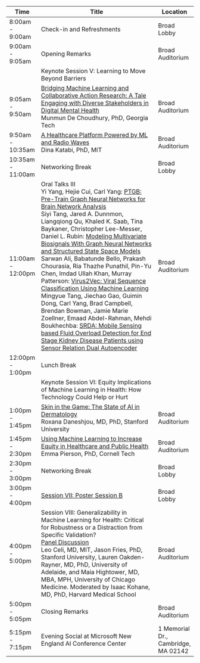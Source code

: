 <table class="table table-bordered table-sm">
  	<thead>
    <tr>
      <th style='width:15%'>Time</th>
      <th style='width:70%'>Title</th>
      <th style='width:15'>Location</th>
    </tr>
	</thead>
	 <tbody>
    <tr>
      <td>8:00am - 9:00am</td>
      <td>Check-in and Refreshments</td>
      <td>Broad Lobby</td>
    </tr>
    <tr>
      <td>9:00am - 9:05am</td>
      <td>Opening Remarks</td>
      <td>Broad Auditorium</td>
    </tr>
    <tr>
      <td></td>
      <td class="keynote"><span class="border-left-0"><span class="font-weight-bold">Keynote Session V: Learning to Move Beyond Barriers</span></span></td>
    </tr>
     <tr>
      <td>9:05am - 9:50am</td>
      <td><a href="program.html#tab-keynotes">Bridging Machine Learning and Collaborative Action Research: A Tale Engaging with Diverse Stakeholders in Digital Mental Health</a><br>
      <span class="font-italic"><span class="font-weight-bold">Munmun De Choudhury, PhD,</span> Georgia Tech</span></td>
      <td>Broad Auditorium</td>
    </tr>
     <tr>
      <td>9:50am - 10:35am</td>
      <td><a href="program.html#tab-keynotes">A Healthcare Platform Powered by ML and Radio Waves</a><br>
        <span class="font-italic"><span class="font-weight-bold">Dina Katabi, PhD,</span> MIT</span>
      </td> 
      <td>Broad Auditorium</td>
    </tr>
     <tr>
      <td>10:35am - 11:00am</td>
      <td>Networking Break</td>
      <td>Broad Lobby</td>
    </tr>
    <tr>
      <td>11:00am - 12:00pm</td>
      <td><span class="font-weight-bold">Oral Talks III</span><br>
      Yi Yang, <span class="font-italic"><span class="font-weight-bold">Hejie Cui</span>, Carl Yang</span>: <a href="proceeding_P30.html">PTGB: Pre-Train Graph Neural Networks for Brain Network Analysis</a><br>
      <span class="font-italic"><span class="font-weight-bold">
      Siyi Tang</span>, Jared A. Dunnmon, Liangqiong Qu, Khaled K. Saab, Tina Baykaner, Christopher Lee-Messer, Daniel L. Rubin</span>: <a href="proceeding_P11.html">Modeling Multivariate Biosignals With Graph Neural Networks and Structured State Space Models</a><br>
      <span class="font-italic"><span class="font-weight-bold">Sarwan Ali</span>, Babatunde Bello, Prakash Chourasia, Ria Thazhe Punathil, Pin-Yu Chen, Imdad Ullah Khan, Murray Patterson</span>: <a href="proceeding_P06.html">Virus2Vec: Viral Sequence Classification Using Machine Learning</a><br>
      <span class="font-italic">Mingyue Tang, <span class="font-weight-bold">Jiechao Gao</span>, Guimin Dong, Carl Yang, Brad Campbell, Brendan Bowman, Jamie Marie Zoellner, Emaad Abdel-Rahman, Mehdi Boukhechba</span>: <a href="proceeding_P14.html">SRDA: Mobile Sensing based Fluid Overload Detection for End Stage Kidney Disease Patients using Sensor Relation Dual Autoencoder</a>
      </td>
      <td>Broad Auditorium</td>
    </tr>
     <tr>
      <td>12:00pm - 1:00pm</td>
      <td>Lunch Break</td>
      <td></td>
    </tr>
    <tr>
      <td></td>
      <td class="keynote"><span class="border-left-0"><span class="font-weight-bold">Keynote Session VI: Equity Implications of Machine Learning in Health: How Technology Could Help or Hurt</span></span></td>
    </tr>
    <tr>
      <td>1:00pm - 1:45pm</td>
      <td><a href="program.html#tab-keynotes">Skin in the Game: The State of AI in Dermatology</a><br>
      <span class="font-italic"><span class="font-weight-bold">Roxana Daneshjou, MD, PhD,</span> Stanford University</span></td> 
      <td>Broad Auditorium</td>
    </tr>
     <tr>
      <td>1:45pm - 2:30pm</td>
      <td><a href="program.html#tab-keynotes">Using Machine Learning to Increase Equity in Healthcare and Public Health</a><br>
      <span class="font-italic"><span class="font-weight-bold">Emma Pierson, PhD, </span> Cornell Tech</span></td>
      <td>Broad Auditorium</td> 
    </tr>
    <tr>
      <td>2:30pm - 3:00pm</td>
      <td>Networking Break</td>
      <td>Broad Lobby</td>
    </tr>
     <tr>
      <td>3:00pm - 4:00pm</td>
      <td><span class="font-weight-bold"><a href="proceedings.html#tab-posterb">Session VII: Poster Session B</a></span></td>
      <td>Broad Lobby</td>
    </tr>
     <tr>
      <td>4:00pm - 5:00pm</td>
      <td>
      <span class="font-weight-bold">Session VIII: Generalizability in Machine Learning for Health: Critical for Robustness or a Distraction from Specific Validation?</span><br>
      <a href="program.html#tab-panels">Panel Discussion</a><br>
      <span class="font-italic"><span class="font-weight-bold">Leo Celi, MD,</span> MIT, <span class="font-weight-bold">Jason Fries, PhD,</span> Stanford University, <span class="font-weight-bold">Lauren Oakden-Rayner, MD, PhD,</span> University of Adelaide, and <span class="font-weight-bold">Maia Hightower, MD, MBA, MPH,</span> University of Chicago Medicine.
Moderated by <span class="font-weight-bold">Isaac Kohane, MD, PhD,</span> Harvard Medical School</span></td> 
      <td>Broad Auditorium</td> 
    </tr>
     <tr>
      <td>5:00pm - 5:05pm</td>
      <td>Closing Remarks</td>
      <td>Broad Auditorium</td> 
    </tr>
     <tr>
      <td>5:15pm - 7:15pm</td>
      <td>Evening Social at Microsoft New England AI Conference Center</td>
      <td>1 Memorial Dr., Cambridge, MA 02142</td>
    </tr>
  </tbody>
</table>